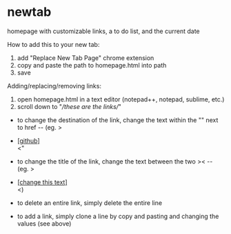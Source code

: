 # newtab
homepage with customizable links, a to do list, and the current date   

How to add this to your new tab:
1. add "Replace New Tab Page" chrome extension
2. copy and paste the path to homepage.html into path
3. save

Adding/replacing/removing links:
1. open homepage.html in a text editor (notepad++, notepad, sublime, etc.)
2. scroll down to "*/these are the links/*"

- to change the destination of the link, change the text within the "" next to href
-- (eg. ><li><a href="change this text">[github]</a></li><"

- to change the title of the link, change the text between the two ><
-- (eg. ><li><a href="http://github.com/">[change this text]</a></li><)

- to delete an entire link, simply delete the entire line

- to add a link, simply clone a line by copy and pasting and changing the values (see above)
